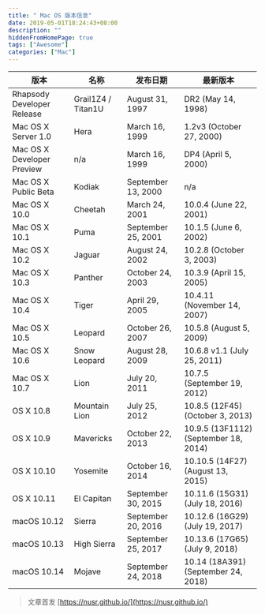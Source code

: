 ```yaml
---
title: " Mac OS 版本信息"
date: 2019-05-01T18:24:43+08:00
description: ""
hiddenFromHomePage: true
tags: ["Awesome"]
categories: ["Mac"]
---
```


| 版本                       | 名称               | 发布日期           | 最新版本                              |
| -------------------------- | ------------------ | ------------------ | ------------------------------------- |
| Rhapsody Developer Release | Grail1Z4 / Titan1U | August 31, 1997    | DR2 (May 14, 1998)                    |
| Mac OS X Server 1.0        | Hera               | March 16, 1999     | 1.2v3 (October 27, 2000)              |
| Mac OS X Developer Preview | n/a                | March 16, 1999     | DP4 (April 5, 2000)                   |
| Mac OS X Public Beta       | Kodiak             | September 13, 2000 | n/a                                   |
| Mac OS X 10.0              | Cheetah            | March 24, 2001     | 10.0.4 (June 22, 2001)                |
| Mac OS X 10.1              | Puma               | September 25, 2001 | 10.1.5 (June 6, 2002)                 |
| Mac OS X 10.2              | Jaguar             | August 24, 2002    | 10.2.8 (October 3, 2003)              |
| Mac OS X 10.3              | Panther            | October 24, 2003   | 10.3.9 (April 15, 2005)               |
| Mac OS X 10.4              | Tiger              | April 29, 2005     | 10.4.11 (November 14, 2007)           |
| Mac OS X 10.5              | Leopard            | October 26, 2007   | 10.5.8 (August 5, 2009)               |
| Mac OS X 10.6              | Snow Leopard       | August 28, 2009    | 10.6.8 v1.1 (July 25, 2011)           |
| Mac OS X 10.7              | Lion               | July 20, 2011      | 10.7.5 (September 19, 2012)           |
| OS X 10.8                  | Mountain Lion      | July 25, 2012      | 10.8.5 (12F45) (October 3, 2013)      |
| OS X 10.9                  | Mavericks          | October 22, 2013   | 10.9.5 (13F1112) (September 18, 2014) |
| OS X 10.10                 | Yosemite           | October 16, 2014   | 10.10.5 (14F27) (August 13, 2015)     |
| OS X 10.11                 | El Capitan         | September 30, 2015 | 10.11.6 (15G31) (July 18, 2016)       |
| macOS 10.12                | Sierra             | September 20, 2016 | 10.12.6 (16G29) (July 19, 2017)       |
| macOS 10.13                | High Sierra        | September 25, 2017 | 10.13.6 (17G65) (July 9, 2018)        |
| macOS 10.14                | Mojave             | September 24, 2018 | 10.14 (18A391) (September 24, 2018)   |

> 文章首发 [https://nusr.github.io/](https://nusr.github.io/)
